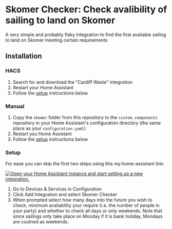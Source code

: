 
# Skomer Checker: Check avalibility of sailing to land on Skomer

A very simple and probably flaky integration to find the first avaliable sailing to land on Skomer meeting certain requirements

## Installation

### HACS

1. Search for and download the "Cardiff Waste" integration
2. Restart your Home Assistant
3. Follow the [setup](#setup) instructions below

### Manual 

1. Copy the `skomer` folder from this repository to the `custom_components` repository in your Home Assistant's configuration directory (the same place as your `configuration.yaml`)
2. Restart you Home Assistant
3. Follow the [setup](#setup) instructions below

### Setup

For ease you can skip the first two steps using this my.home-assistant link:

[![Open your Home Assistant instance and start setting up a new integration.](https://my.home-assistant.io/badges/config_flow_start.svg)](https://my.home-assistant.io/redirect/config_flow_start/?domain=skomer)

1. Go to Devices & Services in Configuration
2. Click Add Integration and select Skomer Checker
3. When prompted select how many days into the future you wish to check, minimum avaliability your require (i.e. the number of people in your party) and whether to check all days or only weekends. Note that since sailings only take place on Monday if it is bank holiday, Mondays are coutned as weekends.



